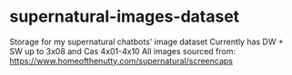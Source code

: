 # supernatural-images-dataset
Storage for my supernatural chatbots' image dataset
Currently has DW + SW up to 3x08 and Cas 4x01-4x10
All images sourced from: https://www.homeofthenutty.com/supernatural/screencaps

